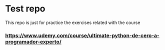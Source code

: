# Test repo
This repo is just for practice the exercises related
with the course 
### https://www.udemy.com/course/ultimate-python-de-cero-a-programador-experto/